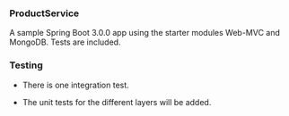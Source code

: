 ### ProductService
A sample Spring Boot 3.0.0 app using the starter modules Web-MVC and MongoDB. Tests are included.

### Testing
 
- There is one integration test.

- The unit tests for the different layers will be added.
